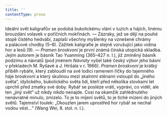 ```yaml
---
title: ''
contentType: prose
---
```


Ideální svět kaligrafův se podobá bukolickému vlání v luzích a hájích, línému brouzdání volavek v poříčních mokřinách. — Zázraky, jež se dějí na pouhé stopě čistého hedvábí, zaplaší všechny myšlenky na vznešené chrámy a palácové chodby (5–8). Zážitek kaligrafie je stejně vzrušující jako vidina hor a lesů (9). — _Pramen_ _broskvoní_ je první známá čínská utopická skladba. Jejím autorem je básník Tao Yuanming (365–427 n. l.), již zmíněný básník podzimu a návratů (pod jménem _Návraty_ vyšel také český výbor jeho básní v překladech M. Ryšavé a J. Hiršala v r. 1966). _Pramen_ _broskvoní_ je krátký příběh rybáře, který zabloudil na své lodici ramenem říčky do tajemného háje broskvoní a který skulinou mezi skalními stěnami vstoupil do „jiného světa“, idylického, bukolického světa lidí, kteří před několika stovkami let uprchli před zmatky své doby. Rybář se posléze vrátí, vypráví, co viděl, ale ten „jiný svět“ už nikdy nikdo nenajde. Cosi na okamžik zahlédnutého nenávratně minulo, zmizelo. To je to míjení světů, to je tiché mizení do jiných světů. Tajemství toulek: „Okouzlen jarem uprostřed hor rybář se nechal vodou vést…“ (Wang Wei, 8. stol. n. l.).
